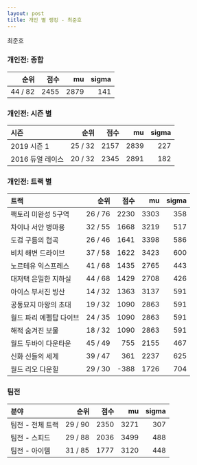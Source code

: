 ```yaml
---
layout: post
title: 개인 별 랭킹 - 최준호
---
```


최준호

### 개인전: 종합

| 순위 | 점수 | mu | sigma |
|---:|---:|---:|---:|
| 44 / 82 | 2455 | 2879 | 141 |

### 개인전: 시즌 별

| 시즌 | 순위 | 점수 | mu | sigma |
|:---|---:|---:|---:|---:|
| 2019 시즌 1 | 25 / 32 | 2157 | 2839 | 227 |
| 2016 듀얼 레이스 | 20 / 32 | 2345 | 2891 | 182 |

### 개인전: 트랙 별

| 트랙 | 순위 | 점수 | mu | sigma |
|:---|---:|---:|---:|---:|
| 팩토리 미완성 5구역 | 26 / 76 | 2230 | 3303 | 358 |
| 차이나 서안 병마용 | 32 / 55 | 1668 | 3219 | 517 |
| 도검 구름의 협곡 | 26 / 46 | 1641 | 3398 | 586 |
| 비치 해변 드라이브 | 37 / 58 | 1622 | 3423 | 600 |
| 노르테유 익스프레스 | 41 / 68 | 1435 | 2765 | 443 |
| 대저택 은밀한 지하실 | 44 / 68 | 1429 | 2708 | 426 |
| 아이스 부서진 빙산 | 14 / 32 | 1363 | 3137 | 591 |
| 공동묘지 마왕의 초대 | 19 / 32 | 1090 | 2863 | 591 |
| 월드 파리 에펠탑 다이브 | 24 / 35 | 1090 | 2863 | 591 |
| 해적 숨겨진 보물 | 18 / 32 | 1090 | 2863 | 591 |
| 월드 두바이 다운타운 | 45 / 49 | 755 | 2155 | 467 |
| 신화 신들의 세계 | 39 / 47 | 361 | 2237 | 625 |
| 월드 리오 다운힐 | 29 / 30 | -388 | 1726 | 704 |

### 팀전

| 분야 | 순위 | 점수 | mu | sigma |
|:---|---:|---:|---:|---:|
| 팀전 - 전체 트랙 | 29 / 90 | 2350 | 3271 | 307 |
| 팀전 - 스피드 | 29 / 88 | 2036 | 3499 | 488 |
| 팀전 - 아이템 | 31 / 85 | 1777 | 3120 | 448 |
